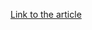 [Link to the article](https://www.bleepingcomputer.com/news/security/google-ad-impersonates-whales-market-to-push-wallet-drainer-malware/)

